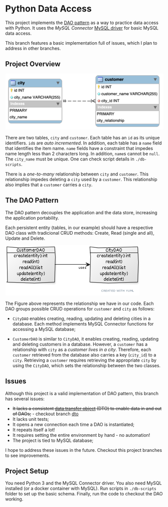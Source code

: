 # Python Data Access
This project implements the [DAO pattern](http://www.corej2eepatterns.com/DataAccessObject.htm) as a way to practice data access with Python. It uses the _MySQL Connector_ [MySQL driver](https://www.w3schools.com/python/python_mysql_getstarted.asp) for basic MySQL data access.

This branch features a basic implementation full of issues, which I plan to address in other branches.

## Project Overview

<img src="./pics/Schema.png" />

There are two tables, `city` and `customer`. Each table has an `id` as its unique identifiers. `id`s are _auto incremented_. In addition, each table has a `name` field that identifies the item name. `name` fields have a constraint that impedes name length less than 2 characters long. In addition, `name`s cannot be `null`. The `city_name` must be unique. One can check script details in `./db-scripts`.

There is a _one-to-many_ relationship between `city` and `customer`. This relationship impedes deleting a `city` used by a `customer`. This relationship also implies that a `customer` carries a `city`.

## The DAO Pattern
The DAO pattern decouples the application and the data store, increasing the application portability. 

Each persistent entity (tables, in our example) should have a respective DAO class with tradicional CRUD methods: Create, Read (single and all), Update and Delete. 

<img src="./pics/DAODiagram.png" />

The Figure above represents the relationship we have in our code. Each DAO groups possible CRUD operations for `customer` and `city` as follows:

* `CityDAO` enables creating, reading, updating and deleting cities in a database. Each method implements MySQL Connector functions for accessing a MySQL database;

* `CustomerDAO` is similar to `CityDAO`, it enables creating, reading, updating and deleting customers in a database. However, a `customer` has a relationship with `city` as a _customer lives in a city_. Therefore, each `customer` retrieved from the database also carries a key (`city_id`) to a `city`. Retrieving a `customer` requires retrieving the appropriate `city` by using the `CityDAO`, which sets the relationship between the two classes.

## Issues
Although this project is a valid implementation of DAO pattern, this branch has several issues:

* ~~It lacks a consistent [data transfer object](http://www.corej2eepatterns.com/TransferObject.htm) (DTO) to enable data in and out of DAOs;~~ - checkout branch [dto](https://github.com/gabrielcostasilva/python-data-access/tree/dto)
* It lacks unit tests;
* It opens a new connection each time a DAO is instantiated;
* It repeats itself a lot!
* It requires setting the entire environment by hand - no automation!
* The project is tied to MySQL database;

I hope to address these issues in the future. Checkout this project branches to see improvements.

## Project Setup

You need Python 3 and the MySQL Connector driver. You also need MySQL installed (or a docker container with MySQL). Run scripts in `./db-scripts` folder to set up the basic schema. Finally, run the code to checkout the DAO working.
